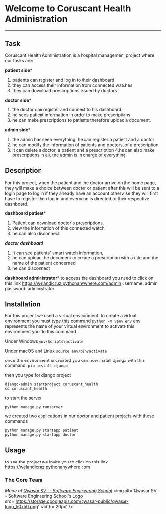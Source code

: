 # Welcome to Coruscant Health Administration
***

## Task
Coruscant Health Administration is a hospital management project where our tasks are:

  ****patient side*****

1. patients can register and log in to their dashboard
2. they can access their information from connected watches
3. they can download prescriptions issued by doctors

****doctor side*****

1. the doctor can register and connect to his dashboard
2. he sees patient information in order to make prescriptions
3. he can make prescriptions to patients therefore upload a document.

****admin side*****

1. the admin has seen everything, he can register a patient and a doctor
2. he can modify the information of patients and doctors, of a prescription
3. it can delete a doctor, a patient and a prescription
4.he can also make prescriptions 
In all, the admin is in charge of everything.

## Description
For this project, when the patient and the doctor arrive on the home page, they will make a choice between doctor or patient after this will be sent to a login page to log in if they already have an account otherwise they will first have to register then log in and everyone is directed to their respective dashboard.

****dashboard patient*****
1. Patient can download doctor's prescriptions,
2. view the information of this connected watch
3. he can also disconnect

*****doctor dashboard*****
1. It can see patients' smart watch information,
2. he can upload the document to create a prescription with a title and the name of the patient concerned
3. he can disconnect

****dashboard administrator*****
to access the dashboard you need to click on this link https://welandicruz.pythonanywhere.com/admin
username: admin
password: administrator

## Installation

For this project we used a virtual environment. 
to create a virtual environment you must type this command 
`python -m venv env`
env represents the name of your virtual environment
to activate this environment you do this command

Under Windows
`env\Scripts\activate`

Under macOS and Linux
`source env/bin/activate`

once the environment is created you can now install django with this command:
`pip install django`

then you type for django project
```
django-admin startproject coruscant_health
cd coruscant_health
```
to start the server 
```
python manage.py runserver
```
we created two applications in our doctor and patient projects with these commands
```
python manage.py startapp patient
python manage.py startapp doctor
```

## Usage
to see the project we invite you to click on this link 
https://welandicruz.pythonanywhere.com

### The Core Team


<span><i>Made at <a href='https://qwasar.io'>Qwasar SV -- Software Engineering School</a></i></span>
<span><img alt='Qwasar SV -- Software Engineering School's Logo' src='https://storage.googleapis.com/qwasar-public/qwasar-logo_50x50.png' width='20px' /></span>